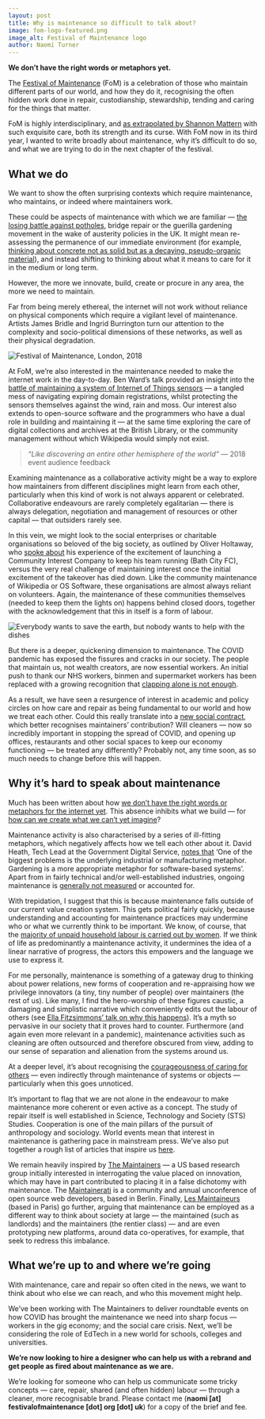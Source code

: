 ```yaml
---
layout: post
title: Why is maintenance so difficult to talk about?
image: fom-logo-featured.png
image_alt: Festival of Maintenance logo
author: Naomi Turner
---
```


**We don’t have the right words or metaphors yet.**

The [Festival of Maintenance](https://maintain.community) (FoM) is a celebration of those who maintain different parts of our world, and how they do it, recognising the often hidden work done in repair, custodianship, stewardship, tending and caring for the things that matter.

FoM is highly interdisciplinary, and [as extrapolated by Shannon Mattern](https://placesjournal.org/article/maintenance-and-care/) with such exquisite care, both its strength and its curse. With FoM now in its third year, I wanted to write broadly about maintenance, why it’s difficult to do so, and what we are trying to do in the next chapter of the festival.

## What we do

We want to show the often surprising contexts which require maintenance, who maintains, or indeed where maintainers work.

These could be aspects of maintenance with which we are familiar — [the losing battle against potholes](https://www.youtube.com/watch?v=giWfUoLk9uU&t=59s), bridge repair or the guerilla gardening movement in the wake of austerity policies in the UK. It might mean re-assessing the permanence of our immediate environment (for example, [thinking about concrete not as solid but as a decaying, pseudo-organic material](https://theconversation.com/the-problem-with-reinforced-concrete-56078)), and instead shifting to thinking about what it means to care for it in the medium or long term.

However, the more we innovate, build, create or procure in any area, the more we need to maintain.

Far from being merely ethereal, the internet will not work without reliance on physical components which require a vigilant level of maintenance. Artists James Bridle and Ingrid Burrington turn our attention to the complexity and socio-political dimensions of these networks, as well as their physical degradation.

<img src="{{ 'london-2018-2.webp' | prepend: '/static/img/' | relative_url }}"  alt="Festival of Maintenance, London, 2018" loading="lazy" class="my-4 rounded">

At FoM, we’re also interested in the maintenance needed to make the internet work in the day-to-day. Ben Ward’s talk provided an insight into the [battle of maintaining a system of Internet of Things sensors](https://www.youtube.com/watch?v=P4YmhF6cYSk&t=161s) — a tangled mess of navigating expiring domain registrations, whilst protecting the sensors themselves against the wind, rain and moss. Our interest also extends to open-source software and the programmers who have a dual role in building and maintaining it — at the same time exploring the care of digital collections and archives at the British Library, or the community management without which Wikipedia would simply not exist.

> _“Like discovering an entire other hemisphere of the world”_
> — 2018 event audience feedback

Examining maintenance as a collaborative activity might be a way to explore how maintainers from different disciplines might learn from each other, particularly when this kind of work is not always apparent or celebrated. Collaborative endeavours are rarely completely egalitarian — there is always delegation, negotiation and management of resources or other capital — that outsiders rarely see.

In this vein, we might look to the social enterprises or charitable organisations so beloved of the big society, as outlined by Oliver Holtaway, who [spoke about](https://www.youtube.com/watch?v=S-5k8qivBKs) his experience of the excitement of launching a Community Interest Company to keep his team running (Bath City FC), versus the very real challenge of maintaining interest once the initial excitement of the takeover has died down. Like the community maintenance of Wikipedia or OS Software, these organisations are almost always reliant on volunteers. Again, the maintenance of these communities themselves (needed to keep them the lights on) happens behind closed doors, together with the acknowledgement that this in itself is a form of labour.

<img src="{{ 'nobody-wants-dishes.webp' | prepend: '/static/img/' | relative_url }}"  alt="Everybody wants to save the earth, but nobody wants to help with the dishes" loading="lazy" class="my-4 rounded">

But there is a deeper, quickening dimension to maintenance. The COVID pandemic has exposed the fissures and cracks in our society. The people that maintain us, not wealth creators, are now essential workers. An initial push to thank our NHS workers, binmen and supermarket workers has been replaced with a growing recognition that [clapping alone is not enough](https://metro.co.uk/2020/07/30/clapping-wont-pay-bills-nhs-workers-march-london-demand-pay-rise-13057119/).

As a result, we have seen a resurgence of interest in academic and policy circles on how care and repair as being fundamental to our world and how we treat each other. Could this really translate into a [new social contract](https://www.ft.com/content/774f3aef-aded-47f9-8abb-a523191f1c19), which better recognises maintainers’ contribution? Will cleaners — now so incredibly important in stopping the spread of COVID, and opening up offices, restaurants and other social spaces to keep our economy functioning — be treated any differently? Probably not, any time soon, as so much needs to change before this will happen.

## Why it’s hard to speak about maintenance

Much has been written about how [we don’t have the right words or metaphors for the internet yet](https://medium.com/iam-journal/rethinking-the-internet-metaphors-a-call-for-critical-optimism-and-diy-utopias-98222c85a48c). This absence inhibits what we build — for [how can we create what we can’t yet imagine](https://blog.memespring.co.uk/2014/11/10/product-land-1/)?

Maintenance activity is also characterised by a series of ill-fitting metaphors, which negatively affects how we tell each other about it. David Heath, Tech Lead at the Government Digital Service, [notes that](https://twitter.com/dgheath21/status/1286362238123757568) ‘One of the biggest problems is the underlying industrial or manufacturing metaphor. Gardening is a more appropriate metaphor for software-based systems’. Apart from in fairly technical and/or well-established industries, ongoing maintenance is [generally not measured](https://festivalofmaintenance.org.uk/2019/06/18/maintenance-the-tip-of-the-iceberg/) or accounted for.

With trepidation, I suggest that this is because maintenance falls outside of our current value creation system. This gets political fairly quickly, because understanding and accounting for maintenance practices may undermine who or what we currently think to be important. We know, of course, that the [majority of unpaid household labour is carried out by women](https://www.nytimes.com/interactive/2020/03/04/opinion/women-unpaid-labor.html). If we think of life as predominantly a maintenance activity, it undermines the idea of a linear narrative of progress, the actors this empowers and the language we use to express it.

For me personally, maintenance is something of a gateway drug to thinking about power relations, new forms of cooperation and re-appraising how we privilege innovators (a tiny, tiny number of people) over maintainers (the rest of us). Like many, I find the hero-worship of these figures caustic, a damaging and simplistic narrative which conveniently edits out the labour of others (see [Ella Fitzsimmons’ talk on why this happens](https://twitter.com/fitzsimple/status/1012634034327998464)). It’s a myth so pervasive in our society that it proves hard to counter. Furthermore (and again even more relevant in a pandemic), maintenance activities such as cleaning are often outsourced and therefore obscured from view, adding to our sense of separation and alienation from the systems around us.

At a deeper level, it’s about recognising the [courageousness of caring for others](https://twitter.com/AliBaskerville/status/1290279462563545089) — even indirectly through maintenance of systems or objects — particularly when this goes unnoticed.

It’s important to flag that we are not alone in the endeavour to make maintenance more coherent or even active as a concept. The study of repair itself is well established in Science, Technology and Society (STS) Studies. Cooperation is one of the main pillars of the pursuit of anthropology and sociology. World events mean that interest in maintenance is gathering pace in mainstream press. We’ve also put together a rough list of articles that inspire us [here](https://docs.google.com/document/d/1fTQplQ9J7GBgwGWYdzLb7Z_YHh4ISK562CpdjzICFqw/edit).

We remain heavily inspired by [The Maintainers](https://themaintainers.org/) — a US based research group initially interested in interrogating the value placed on innovation, which may have in part contributed to placing it in a false dichotomy with maintenance. The [Maintainerati](https://maintainerati.org/) is a community and annual unconference of open source web developers, based in Berlin. Finally, [Les Maintaineurs](https://www.lesmainteneurs.org/) (based in Paris) go further, arguing that maintenance can be employed as a different way to think about society at large — the maintained (such as landlords) and the maintainers (the rentier class) — and are even prototyping new platforms, around data co-operatives, for example, that seek to redress this imbalance.

## What we’re up to and where we’re going

With maintenance, care and repair so often cited in the news, we want to think about who else we can reach, and who this movement might help.

We’ve been working with The Maintainers to deliver roundtable events on how COVID has brought the maintenance we need into sharp focus — workers in the gig economy; and the social care crisis. Next, we’ll be considering the role of EdTech in a new world for schools, colleges and universities.

**We’re now looking to hire a designer who can help us with a rebrand and get people as fired about maintenance as we are.**

We’re looking for someone who can help us communicate some tricky concepts — care, repair, shared (and often hidden) labour — through a cleaner, more recognisable brand. Please contact me (**naomi \[at\] festivalofmaintenance \[dot\] org \[dot\] uk**) for a copy of the brief and fee.